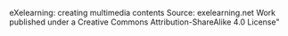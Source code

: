 eXelearning: creating multimedia contents
Source: exelearning.net
Work published under a Creative Commons Attribution-ShareAlike 4.0 License"
